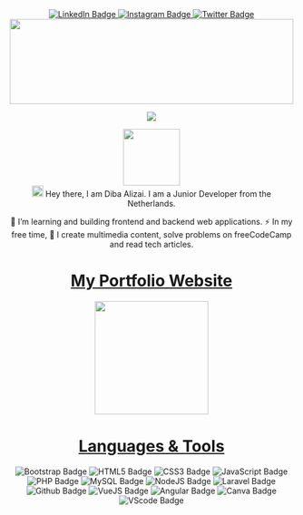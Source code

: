 <div id="badges" align="center">
  <a href="https://www.linkedin.com/in/dibaalizai/">
    <img src="https://img.shields.io/badge/LinkedIn-blue?style=for-the-badge&logo=linkedin&logoColor=white" alt="LinkedIn Badge"/>
  </a>
  <a href="https://www.instagram.com/star.diba/">
    <img src="https://img.shields.io/badge/Instagram-E4405F?style=for-the-badge&logo=instagram&logoColor=white" alt="Instagram Badge"/>
  </a>
  <a href="https://twitter.com/deebastar">
    <img src="https://img.shields.io/badge/Twitter-blue?style=for-the-badge&logo=twitter&logoColor=white" alt="Twitter Badge"/>
  </a>
</div>


 <div id="header" align="center">
  <img src="https://media.giphy.com/media/sULKEgDMX8LcI/giphy.gif" width="500" height="150"/>
  
  ![](https://komarev.com/ghpvc/?username=dibaalizai&color=ff69b4)
</div>


<div id="header" align="center"> 
  <img src="https://media.giphy.com/media/HwBlFQZFcAoUcPHZdX/giphy.gif" width="100"/>
</div>

<div id="header" align="center"> 
  <img src="https://media.giphy.com/media/hvRJCLFzcasrR4ia7z/giphy.gif" width="20px"/> Hey there, I am Diba Alizai. I am a Junior Developer from the Netherlands. 

  :telescope: I’m learning and building frontend and backend web applications.
  :zap: In my free time, :seedling: I create multimedia content,  solve problems on freeCodeCamp and read tech articles.
</div>


<div id="main" align="center"> 
  
# <a href="https://dibaalizai.github.io/">My Portfolio Website</a> 
</div>
  
<div id="main" align="center">
<img src="https://media.giphy.com/media/L1R1tvI9svkIWwpVYr/giphy.gif" width="200"/>
</div>

<div id="main" align="center"> 
  
# <a href="#">Languages & Tools</a> 
</div>
  

<div id="main" align="center"> 
  

   <a> <img src="https://img.shields.io/badge/Bootstrap-563D7C?style=for-the-badge&logo=bootstrap&logoColor=white" alt="Bootstrap Badge"/> </a> 
   <a> <img src="https://img.shields.io/badge/HTML5-E34F26?style=for-the-badge&logo=html5&logoColor=white" alt="HTML5 Badge"/></a> 
   <a> <img src="https://img.shields.io/badge/CSS-239120?&style=for-the-badge&logo=css3&logoColor=white" alt="CSS3 Badge"/></a> 
   <a> <img src="https://img.shields.io/badge/JavaScript-323330?style=for-the-badge&logo=javascript&logoColor=F7DF1E" alt="JavaScript Badge"/></a> 
   <a> <img src="https://img.shields.io/badge/PHP-777BB4?style=for-the-badge&logo=php&logoColor=white" alt="PHP Badge"/></a> 
   <a>  <img src="https://img.shields.io/badge/MySQL-00000F?style=for-the-badge&logo=mysql&logoColor=white" alt="MySQL Badge"/></a> 
   <a> <img src="https://img.shields.io/badge/Node.js-43853D?style=for-the-badge&logo=node.js&logoColor=white" alt="NodeJS Badge"/></a> 
   <a> <img src="https://img.shields.io/badge/Laravel-FF2D20?style=for-the-badge&logo=laravel&logoColor=white" alt="Laravel Badge"/></a> 
   <a>  <img src="https://img.shields.io/badge/GitHub-100000?style=for-the-badge&logo=github&logoColor=white" alt="Github Badge"/></a> 
   <a> <img src="https://img.shields.io/badge/Vue.js-35495E?style=for-the-badge&logo=vue.js&logoColor=4FC08D" alt="VueJS Badge"/></a> 
   <a>  <img src="https://img.shields.io/badge/Angular-DD0031?style=for-the-badge&logo=angular&logoColor=white" alt="Angular Badge"/></a> 
   <a>  <img src="https://img.shields.io/badge/Canva-%2300C4CC.svg?&style=for-the-badge&logo=Canva&logoColor=white" alt="Canva Badge"/></a> 
   <a> <img src="https://img.shields.io/badge/Visual_Studio_Code-0078D4?style=for-the-badge&logo=visual%20studio%20code&logoColor=white" alt="VScode Badge"/></a> 

</div>
